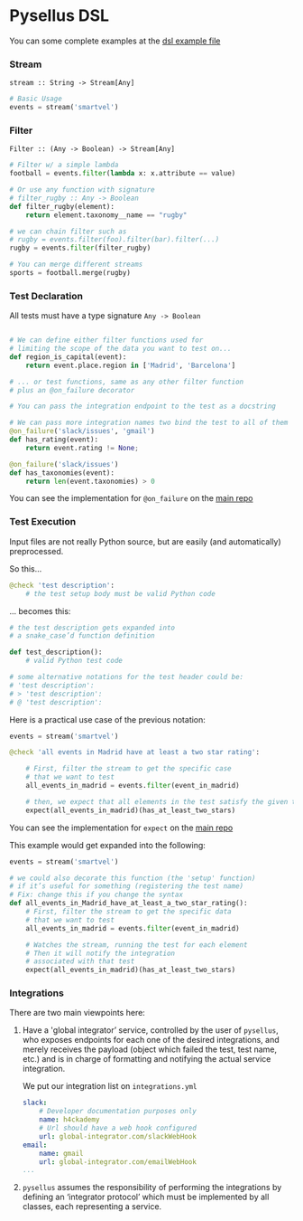# Pysellus DSL

You can some complete examples at the [dsl example file](dsl-examples.md)

### Stream

`stream :: String -> Stream[Any]`

```python
# Basic Usage
events = stream('smartvel')
```

### Filter

`Filter :: (Any -> Boolean) -> Stream[Any]`

```python
# Filter w/ a simple lambda
football = events.filter(lambda x: x.attribute == value)

# Or use any function with signature
# filter_rugby :: Any -> Boolean
def filter_rugby(element):
    return element.taxonomy__name == "rugby"

# we can chain filter such as
# rugby = events.filter(foo).filter(bar).filter(...)
rugby = events.filter(filter_rugby)

# You can merge different streams
sports = football.merge(rugby)
```

### Test Declaration

All tests must have a type signature `Any -> Boolean`


```python

# We can define either filter functions used for 
# limiting the scope of the data you want to test on...
def region_is_capital(event):
    return event.place.region in ['Madrid', 'Barcelona']

# ... or test functions, same as any other filter function
# plus an @on_failure decorator

# You can pass the integration endpoint to the test as a docstring

# We can pass more integration names two bind the test to all of them
@on_failure('slack/issues', 'gmail')
def has_rating(event):
    return event.rating != None;

@on_failure('slack/issues')
def has_taxonomies(event):
    return len(event.taxonomies) > 0
```

You can see the implementation for `@on_failure` on the [main repo](https://github.com/Pysellus/pysellus/blob/49f1fd529a3ed1dd49d689f7f948fb523ab4f0db/pysellus/integrations.py#L10)

### Test Execution

Input files are not really Python source, but are easily (and automatically) preprocessed.

So this...

```python
@check 'test description':
    # the test setup body must be valid Python code
```

... becomes this:

```python
# the test description gets expanded into 
# a snake_case’d function definition 

def test_description():
    # valid Python test code

# some alternative notations for the test header could be:
# 'test description':
# > 'test description':
# @ 'test description':
```

Here is a practical use case of the previous notation:

```python
events = stream('smartvel')

@check 'all events in Madrid have at least a two star rating':

    # First, filter the stream to get the specific case 
    # that we want to test
    all_events_in_madrid = events.filter(event_in_madrid)

    # then, we expect that all elements in the test satisfy the given test
    expect(all_events_in_madrid)(has_at_least_two_stars)
```

You can see the implementation for `expect` on the [main repo](https://github.com/Pysellus/pysellus/blob/49f1fd529a3ed1dd49d689f7f948fb523ab4f0db/pysellus/registrar.py#L14)


This example would get expanded into the following:

```python
events = stream('smartvel')

# we could also decorate this function (the 'setup' function)
# if it’s useful for something (registering the test name)
# Fix: change this if you change the syntax
def all_events_in_Madrid_have_at_least_a_two_star_rating():
    # First, filter the stream to get the specific data
    # that we want to test
    all_events_in_madrid = events.filter(event_in_madrid)

    # Watches the stream, running the test for each element
    # Then it will notify the integration
    # associated with that test
    expect(all_events_in_madrid)(has_at_least_two_stars)
```

### Integrations

There are two main viewpoints here:

1. Have a 'global integrator’ service, controlled by the user of `pysellus`, who exposes endpoints for each one of the desired integrations, and merely receives the payload (object which failed the test, test name, etc.) and is in charge of formatting and notifying the actual service integration.

	We put our integration list on `integrations.yml`

	```yaml
	slack:
	    # Developer documentation purposes only
	    name: h4ckademy
	    # Url should have a web hook configured
	    url: global-integrator.com/slackWebHook
	email:
	    name: gmail
	    url: global-integrator.com/emailWebHook
	...
	```

2. `pysellus` assumes the responsibility of performing the integrations by defining an ‘integrator protocol’ which must be implemented by all classes, each representing a service.


